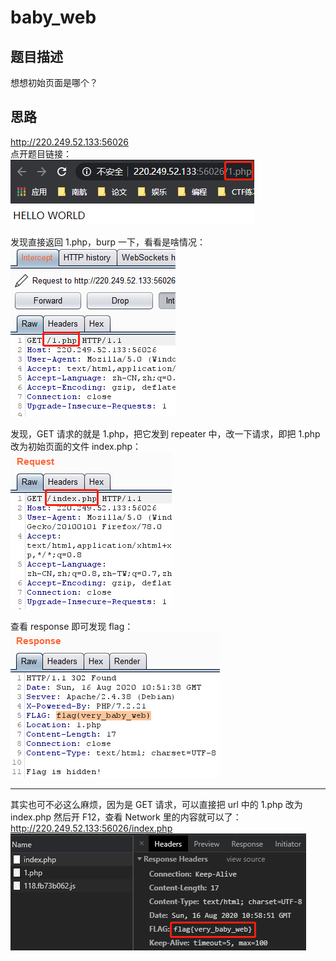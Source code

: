 # baby_web
## 题目描述
想想初始页面是哪个？  
## 思路
http://220.249.52.133:56026  
点开题目链接：  
![avatar](./picture/baby_web_1.png)  

发现直接返回 1.php，burp 一下，看看是啥情况：  
![avatar](./picture/baby_web_2.png)  

发现，GET 请求的就是 1.php，把它发到 repeater 中，改一下请求，即把 1.php 改为初始页面的文件 index.php：  
![avatar](./picture/baby_web_3.png)  

查看 response 即可发现 flag：  
![avatar](./picture/baby_web_4.png)  

---
其实也可不必这么麻烦，因为是 GET 请求，可以直接把 url 中的 1.php 改为 index.php 然后开 F12，查看 Network 里的内容就可以了：  
http://220.249.52.133:56026/index.php  
![avatar](./picture/baby_web_5.png)  
